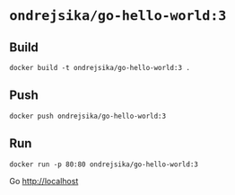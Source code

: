 # `ondrejsika/go-hello-world:3`

## Build

```
docker build -t ondrejsika/go-hello-world:3 .
```

## Push

```
docker push ondrejsika/go-hello-world:3
```

## Run

```
docker run -p 80:80 ondrejsika/go-hello-world:3
```

Go <http://localhost>

